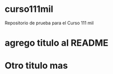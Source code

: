 # curso111mil
Repositorio de prueba para el Curso 111 mil

# agrego titulo al README

# Otro titulo mas

